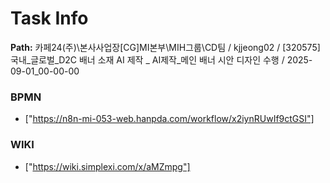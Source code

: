 # Task Info

**Path:** 카페24(주)\본사사업장\[CG]MI본부\MIH그룹\CD팀 / kjjeong02 / [320575] 국내_글로벌_D2C 배너 소재 AI 제작 _ AI제작_메인 배너 시안 디자인 수행 / 2025-09-01_00-00-00

### BPMN
- ["https://n8n-mi-053-web.hanpda.com/workflow/x2iynRUwIf9ctGSI"]

### WIKI
- ["https://wiki.simplexi.com/x/aMZmpg"]


